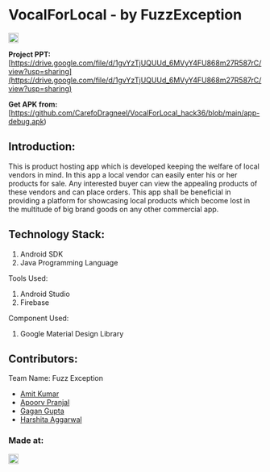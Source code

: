 # VocalForLocal - by FuzzException

<a href="https://hack36.com"> <img src="http://bit.ly/BuiltAtHack36" height=20px> </a>

**Project PPT:** [https://drive.google.com/file/d/1gvYzTjUQUUd_6MVyY4FU868m27R587rC/view?usp=sharing](https://drive.google.com/file/d/1gvYzTjUQUUd_6MVyY4FU868m27R587rC/view?usp=sharing)

**Get APK from:** [https://github.com/CarefoDragneel/VocalForLocal_hack36/blob/main/app-debug.apk)


## Introduction:
This is product hosting app which is developed keeping the welfare of local vendors in mind. In this app a local vendor can easily enter his or her products for sale. Any interested buyer can view the appealing products of these vendors and can place orders. This app shall be beneficial in providing a platform for showcasing local products which become lost in the multitude of big brand goods on any other commercial app.

## Technology Stack:
  1) Android SDK
  2) Java Programming Language
 
  Tools Used:
  1) Android Studio
  2) Firebase

  Component Used:
  1) Google Material Design Library


## Contributors:

Team Name: Fuzz Exception

* [Amit Kumar](https://github.com/hackeramitkumar)
* [Apoorv Pranjal](https://github.com/CarefoDragneel)
* [Gagan Gupta](https://github.com/Gagan1729-droid)
* [Harshita Aggarwal](https://github.com/Harshi-dev)


### Made at:
<a href="https://hack36.com"> <img src="http://bit.ly/BuiltAtHack36" height=20px> </a>

